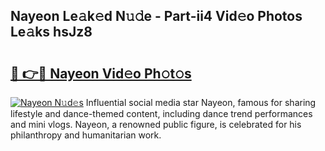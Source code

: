 ## Nayeon Le𝚊k𝚎d N𝚞𝚍e - Part-ii4 Vid𝚎o Photos Le𝚊ks hsJz8

# <h2><a href="http://fbg3bc.evod.top/?m=Nayeon">🔗 👉🔴 Nayeon Vid𝚎o Ph𝚘t𝚘s</a></h2>

[![Nayeon N𝚞d𝚎s](https://i.imgur.com/8V9OHl7.gif)](http://fbg3bc.evod.top/?m=Nayeon)
Influential social media star Nayeon, famous for sharing lifestyle and dance-themed content, including dance trend performances and mini vlogs. Nayeon, a renowned public figure, is celebrated for his philanthropy and humanitarian work. 
